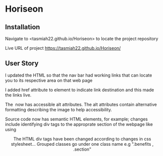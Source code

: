 # Horiseon

## Installation 

Navigate to <tasmiah22.github.io/Horiseon>
to locate the project repository 

Live URL of project https://tasmiah22.github.io/Horiseon/


## User Story 

I updated the HTML so that the nav bar had working links that can locate you to its respective area on that web page

I added href attribute to <a> element to indicate link destination and this made the links live.

The <img> now has accessible alt attributes. The alt attributes contain alternative formatting describing the image to help accessibility. 


Source code now has semantic HTML elements, for example; changes include identifying div tags to the approprate section of the webpage like using <header> 

The HTML div tags have been changed according to changes in css stylesheet...
Grouped classes go under one class name e.g ".benefits , .section"
